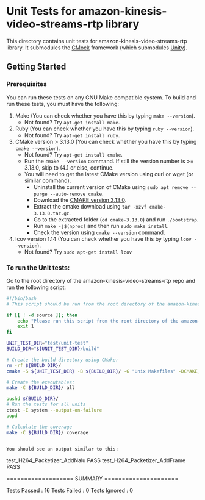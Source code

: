 # Unit Tests for amazon-kinesis-video-streams-rtp library

This directory contains unit tests for amazon-kinesis-video-streams-rtp library.
It submodules the [CMock](https://github.com/ThrowTheSwitch/CMock) framework
(which submodules [Unity](https://github.com/throwtheswitch/unity/)).

## Getting Started

### Prerequisites

You can run these tests on any GNU Make compatible system. To build and run
these tests, you must have the following:

1. Make (You can check whether you have this by typing `make --version`).
   - Not found? Try `apt-get install make`.
1. Ruby (You can check whether you have this by typing `ruby --version`).
   - Not found? Try `apt-get install ruby`.
1. CMake version > 3.13.0 (You can check whether you have this by typing
   `cmake --version`).
   - Not found? Try `apt-get install cmake`.
   - Run the `cmake --version` command. If still the version number is >=
     3.13.0, skip to (4.) or else, continue.
   - You will need to get the latest CMake version using curl or wget (or
     similar command).
     - Uninstall the current version of CMake using
       `sudo apt remove --purge --auto-remove cmake`.
     - Download the [CMAKE version 3.13.0](https://cmake.org/files/v3.13/).
     - Extract the cmake download using `tar -xzvf cmake-3.13.0.tar.gz`.
     - Go to the extracted folder (`cd cmake-3.13.0`) and run `./bootstrap`.
     - Run `make -j$(nproc)` and then run `sudo make install`.
     - Check the version using `cmake --version` command.
1. lcov version 1.14 (You can check whether you have this by typing
   `lcov --version`).
     - Not found? Try `sudo apt-get install lcov`

### To run the Unit tests:

Go to the root directory of the amazon-kinesis-video-streams-rtp repo and run
the following script:

```sh
#!/bin/bash
# This script should be run from the root directory of the amazon-kinesis-video-streams-rtp repo.

if [[ ! -d source ]]; then
    echo "Please run this script from the root directory of the amazon-kinesis-video-streams-rtp repo."
    exit 1
fi

UNIT_TEST_DIR="test/unit-test"
BUILD_DIR="${UNIT_TEST_DIR}/build"

# Create the build directory using CMake:
rm -rf ${BUILD_DIR}/
cmake -S ${UNIT_TEST_DIR} -B ${BUILD_DIR}/ -G "Unix Makefiles" -DCMAKE_BUILD_TYPE=Debug -DBUILD_CLONE_SUBMODULES=ON -DCMAKE_C_FLAGS='--coverage -Wall -Wextra -Werror -DNDEBUG -DLIBRARY_LOG_LEVEL=LOG_DEBUG'

# Create the executables:
make -C ${BUILD_DIR}/ all

pushd ${BUILD_DIR}/
# Run the tests for all units
ctest -E system --output-on-failure
popd

# Calculate the coverage
make -C ${BUILD_DIR}/ coverage


You should see an output similar to this:

```
test_H264_Packetizer_AddNalu             PASS
test_H264_Packetizer_AddFrame            PASS

=================== SUMMARY =====================

Tests Passed  : 16
Tests Failed  : 0
Tests Ignored : 0
```

